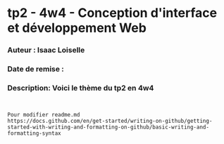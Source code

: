 # tp2 - 4w4 - Conception d'interface et développement Web
### Auteur : **Isaac Loiselle**
### Date de remise : 
### Description: Voici le thème du tp2 en 4w4

```


Pour modifier readme.md
https://docs.github.com/en/get-started/writing-on-github/getting-started-with-writing-and-formatting-on-github/basic-writing-and-formatting-syntax